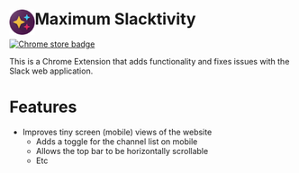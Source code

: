 # <img src="icon/slacktivity_128.png" width="45" align="left"> Maximum Slacktivity

[![Chrome store badge](https://badgen.net/chrome-web-store/v/kaglmkmachkfanojiligljgiefjpbmba)](https://chrome.google.com/webstore/detail/kaglmkmachkfanojiligljgiefjpbmba)

This is a Chrome Extension that adds functionality and fixes issues with the Slack web application.

# Features

- Improves tiny screen (mobile) views of the website
  - Adds a toggle for the channel list on mobile
  - Allows the top bar to be horizontally scrollable
  - Etc